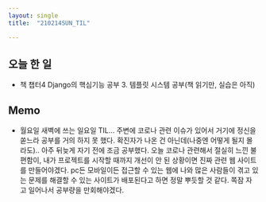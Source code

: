 ```yaml
---
layout: single
title:  "210214SUN_TIL"

---
```


## 오늘 한 일

* 책 챕터4 Django의 핵심기능 공부
  3. 템플릿 시스템 공부(책 읽기만, 실습은 아직)

## Memo

* 월요일 새벽에 쓰는 일요일 TIL... 주변에 코로나 관련 이슈가 있어서 거기에 정신을 쏟느라 공부를 거의 하지 못 했다. 확진자가 나온 건 아닌데(나중엔 어떻게 될지 몰라도).. 아주 뒤늦게 자기 전에 조금 공부했다. 오늘 코로나 관련해서 절실히 느낀 불편함이, 내가 프로젝트를 시작할 때까지 개선이 안 된 상황이면 진짜 관련 웹 사이트를 만들어야겠다. pc든 모바일이든 접근할 수 있는 웹에 나와 많은 사람들이 겪고 있는 문제를 해결할 수 있는 사이트가 배포된다고 하면 정말 뿌듯할 것 같다. 쪽잠 자고 일어나서 공부량을 만회해야겠다.

